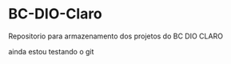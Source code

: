 # BC-DIO-Claro
Repositorio para armazenamento dos projetos do BC DIO CLARO

ainda estou testando o git
